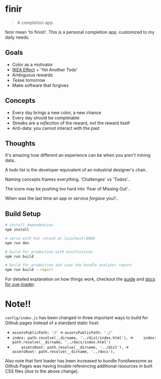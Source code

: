 # finir

> A completion app.

fenir mean 'to finish'. This is a personal completion app, customized to my daily needs.

## Goals

* Color as a motivator
* [IKEA Effect](https://en.wikipedia.org/wiki/IKEA_effect) + 'Yet Another Todo'
* Ambiguous rewards
* Tease tomorrow
* Make software that forgives

## Concepts

* Every day brings a new color, a new chance
* Every day should be completable
* Streaks are a *reflection* of the reward, not the reward itself
* Anti-data: you cannot interact with the past

## Thoughts

It's amazing how different an experience can be when you aren't mining data..

A todo list is the developer equivalent of an industrial designer's chair..

Naming concepts frames everything. 'Challenges' vs 'Todos'..

The icons may be pushing too hard into 'Fear of Missing Out'..

When was the last time an app or service _forgave_ you?..

## Build Setup

``` bash
# install dependencies
npm install

# serve with hot reload at localhost:8080
npm run dev

# build for production with minification
npm run build

# build for production and view the bundle analyzer report
npm run build --report
```

For detailed explanation on how things work, checkout the [guide](http://vuejs-templates.github.io/webpack/) and [docs for vue-loader](http://vuejs.github.io/vue-loader).

# Note!!

`config/index.js` has been changed in three important ways to build for 
Github pages instead of a standard static host:

* `assetsPublicPath: '/'` -> `assetsPublicPath: './'`
* `index: path.resolve(__dirname, '../dist/index.html'),` -> `    index: path.resolve(__dirname, '../docs/index.html')`
* `    assetsRoot: path.resolve(__dirname, '../dist'),` -> `    assetsRoot: path.resolve(__dirname, '../docs'),`

Also note that font loader has been increased to bundle FontAwesome as Github Pages
was having trouble referencing additional resources in built CSS files
(due to the above change).